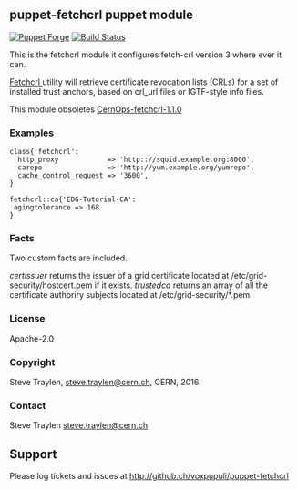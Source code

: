 ## puppet-fetchcrl puppet module

[![Puppet Forge](http://img.shields.io/puppetforge/v/puppet/fetchcrl.svg)](https://forge.puppetlabs.com/puppet/fetchcrl)
[![Build Status](https://travis-ci.org/voxpupuli/puppet-fetchcrl.svg?branch=master)](https://travis-ci.org/voxpupuli/puppet-fetchcrl)

This is the fetchcrl module it configures fetch-crl version 3 where
ever it can.

[Fetchcrl ](http://wiki.nikhef.nl/grid/FetchCRL3) utility will retrieve certificate revocation lists (CRLs) for 
a set of installed trust anchors, based on crl_url files or IGTF-style info files.

This module obsoletes [CernOps-fetchcrl-1.1.0](https://forge.puppet.com/CERNOps/fetchcrl)

### Examples

```puppet
class{'fetchcrl':
  http_proxy            => 'http:://squid.example.org:8000',
  carepo                => 'http://yum.example.org/yumrepo',
  cache_control_request => '3600',
}

fetchcrl::ca{'EDG-Tutorial-CA':
 agingtolerance => 168
}
```

### Facts
Two custom facts are included.

*certissuer* returns the issuer of a grid certificate located at /etc/grid-security/hostcert.pem if it exists.
*trustedca*  returns an array of all the certificate authoriry subjects located at /etc/grid-security/*.pem

### License
Apache-2.0

### Copyright
Steve Traylen, steve.traylen@cern.ch, CERN, 2016.

### Contact
Steve Traylen <steve.traylen@cern.ch>

## Support
Please log tickets and issues at http://github.ch/voxpupuli/puppet-fetchcrl
